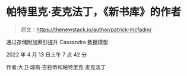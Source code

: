 # 帕特里克·麦克法丁，《新书库》的作者

> 原文：<https://thenewstack.io/author/patrick-mcfadin/>

通过存储附加索引提升 Cassandra 数据模型

2022 年 4 月 13 日上午 7 点 42 分

作者:大卫·琼斯·吉拉蒂和帕特里克·麦克法丁